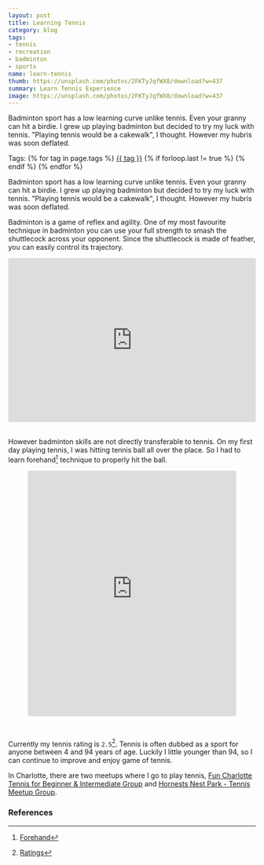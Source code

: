```yaml
---
layout: post
title: Learning Tennis
category: blog
tags:
- tennis
- recreation
- badminton
- sports
name: learn-tennis
thumb: https://unsplash.com/photos/2FKTyJqfWX8/download?w=437
summary: Learn Tennis Experience
image: https://unsplash.com/photos/2FKTyJqfWX8/download?w=437
---
```


Badminton sport has a low learning curve unlike tennis. Even your granny can hit a birdie. I grew up playing badminton but decided to try my luck with tennis. "Playing tennis would be a cakewalk", I thought. However my hubris was soon deflated.<!-- truncate_here -->

<p>Tags: {% for tag in page.tags %} <a class="mytag" href="/tag/{{ tag }}" title="View posts tagged with &quot;{{ tag }}&quot;">{{ tag }}</a>  {% if forloop.last != true %} {% endif %} {% endfor %} </p>

Badminton sport has a low learning curve unlike tennis. Even your granny can hit a birdie. I grew up playing badminton but decided to try my luck with tennis. "Playing tennis would be a cakewalk", I thought. However my hubris was soon deflated.

Badminton is a game of reflex and agility. One of my most favourite technique in badminton you can use your full strength to smash the shuttlecock across your opponent. Since the shuttlecock is made of feather, you can easily control its trajectory.

<div style='position:relative; padding-bottom:calc(57.50% + 44px)'><iframe src='https://gfycat.com/ifr/PreciousPeriodicAlpinegoat' frameborder='0' scrolling='no' width='100%' height='100%' style='position:absolute;top:0;left:0;' allowfullscreen></iframe></div> <br>

However badminton skills are not directly transferable to tennis. On my first day playing tennis, I was hitting tennis ball all over the place.  So I had to learn forehand[^forehand] technique to properly hit the ball.



<p>
<center>
<figure>
  <iframe height="500" src="https://www.youtube.com/embed/JCD6_j7W2Vk"  scrolling="no" frameborder="0" style="position: relative;  width: 100%;" allow="accelerometer; autoplay; clipboard-write; encrypted-media; gyroscope; picture-in-picture" allowfullscreen></iframe>
</figure>
</center>
</p>

<br>


Currently my tennis rating is `2.5`[^rating]. Tennis is often dubbed as a sport for anyone between 4 and 94 years of age. Luckily I little younger than 94, so I can continue to improve and enjoy game of tennis.

In Charlotte, there are two meetups where I go to play tennis, [Fun Charlotte Tennis for Beginner & Intermediate Group](https://www.meetup.com/fun-charlotte-tennis-for-beginners-intermediates-group/) and [Hornests Nest Park - Tennis Meetup Group](https://www.meetup.com/hornets-nest-tennis-meetup/).

### References

[^rating]: [Ratings](https://www.usta.com/content/dam/usta/pdfs/10013_experience_player_ntrp_guidelines.pdf)
[^forehand]: [Forehand](https://en.wikipedia.org/wiki/Forehand)
[^old-sport]: [Telegraph- tennis good for body at any age](https://www.telegraph.co.uk/tennis/beginners/tennis-good-for-body-at-any-age/)
